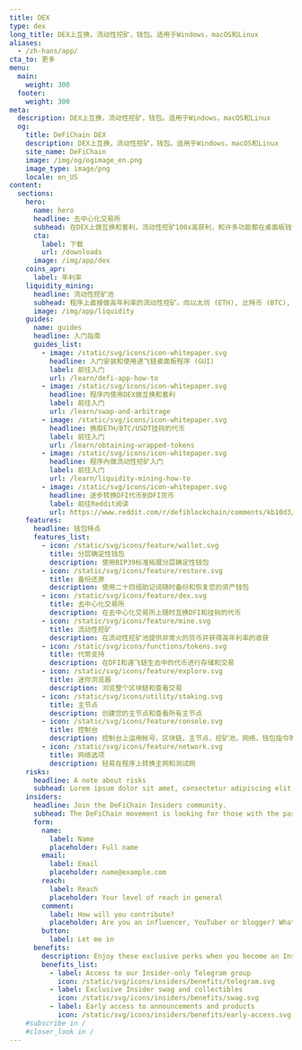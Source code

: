 ```yaml
---
title: DEX
type: dex
long_title: DEX上互换，流动性挖矿，钱包。适用于Windows，macOS和Linux
aliases:
  - /zh-hans/app/
cta_to: 更多
menu:
  main:
    weight: 300
  footer:
    weight: 300
meta:
  description: DEX上互换，流动性挖矿，钱包。适用于Windows，macOS和Linux
  og:
    title: DeFiChain DEX
    description: DEX上互换，流动性挖矿，钱包。适用于Windows，macOS和Linux
    site_name: DeFiChain
    image: /img/og/ogimage_en.png
    image_type: image/png
    locale: en_US
content:
  sections:
    hero:
      name: hero
      headline: 去中心化交易所
      subhead: 在DEX上做互换和套利，流动性挖矿100x高获利，和许多功能都在桌面板钱包程序内部操作。 适用于Windows，macOS和Linux
      cta:
        label: 下载
        url: /downloads
      image: /img/app/dex
    coins_apr:
      label: 年利率
    liquidity_mining:
      headline: 流动性挖矿池
      subhead: 程序上直接做高年利率的流动性挖矿。向以太坊 (ETH), 比特币 (BTC), USDT DEX市场堤共流动资产，换得交易费和高利润年收益。随时欢迎您提出资产。
      image: /img/app/liquidity
    guides:
      name: guides
      headline: 入门指南
      guides_list:
        - image: /static/svg/icons/icon-whitepaper.svg
          headline: 入门安装和使用递飞链桌面板程序 (GUI)
          label: 前往入门
          url: /learn/defi-app-how-to
        - image: /static/svg/icons/icon-whitepaper.svg
          headline: 程序内使用DEX做互换和套利
          label: 前往入门
          url: /learn/swap-and-arbitrage
        - image: /static/svg/icons/icon-whitepaper.svg
          headline: 换取ETH/BTC/USDT挂钩的代币
          label: 前往入门
          url: /learn/obtaining-wrapped-tokens
        - image: /static/svg/icons/icon-whitepaper.svg
          headline: 程序內做流动性挖矿入门
          label: 前往入门
          url: /learn/liquidity-mining-how-to
        - image: /static/svg/icons/icon-whitepaper.svg
          headline: 逐步转换DFI代币到DFI货币
          label: 前往Reddit阅读
          url: https://www.reddit.com/r/defiblockchain/comments/kb10d3/stepbystep_changing_dfitoken_to_dficoin/
    features:
      headline: 钱包特点
      features_list:
        - icon: /static/svg/icons/feature/wallet.svg
          title: 分层确定性钱包
          description: 使用BIP39标准拓展分层确定性钱包
        - icon: /static/svg/icons/feature/restore.svg
          title: 备份还原
          description: 使用二十四组助记词随时备份和恢复您的资产钱包
        - icon: /static/svg/icons/feature/dex.svg
          title: 去中心化交易所
          description: 在去中心化交易所上随时互换DFI和挂钩的代币
        - icon: /static/svg/icons/feature/mine.svg
          title: 流动性挖矿
          description: 在流动性挖矿池提供非常火的货币并获得高年利率的收获
        - icon: /static/svg/icons/functions/tokens.svg
          title: 代幣支持
          description: 在DFI和递飞链生态中的代币进行存储和交易
        - icon: /static/svg/icons/feature/explore.svg
          title: 迷你浏览器
          description: 浏览整个区块链和查看交易
        - icon: /static/svg/icons/utility/staking.svg
          title: 主节点
          description: 创建您的主节点和查看所有主节点
        - icon: /static/svg/icons/feature/console.svg
          title: 控制台
          description: 控制台上运用帐号，区块链，主节点，挖矿池，网络，钱包指令等功能
        - icon: /static/svg/icons/feature/network.svg
          title: 网络选项
          description: 轻易在程序上转换主网和测试网
    risks:
      headline: A note about risks
      subhead: Lorem ipsum dolor sit amet, consectetur adipiscing elit, sed do eiusmod tempor incididunt ut labore et dolore magna aliqua. Ut enim ad minim veniam, quis nostrud exercitation ullamco laboris nisi ut aliquip ex ea commodo consequat.
    insiders:
      headline: Join the DeFiChain Insiders community.
      subhead: The DeFiChain movement is looking for those with the passion and reach to spread the movement — register below.
      form:
        name:
          label: Name
          placeholder: Full name
        email:
          label: Email
          placeholder: name@example.com
        reach:
          label: Reach
          placeholder: Your level of reach in general
        comment:
          label: How will you contribute?
          placeholder: Are you an influencer, YouTuber or blogger? What can you do for the movement, and what can the movement do for you? Tell us more.
        button:
          label: Let me in
      benefits:
        description: Enjoy these exclusive perks when you become an Insider.
        benefits_list:
          - label: Access to our Insider-only Telegram group
            icon: /static/svg/icons/insiders/benefits/telegram.svg
          - label: Exclusive Insider swag and collectibles
            icon: /static/svg/icons/insiders/benefits/swag.svg
          - label: Early access to announcements and products
            icon: /static/svg/icons/insiders/benefits/early-access.svg
    #subscribe in /
    #closer_look in /
---
```

